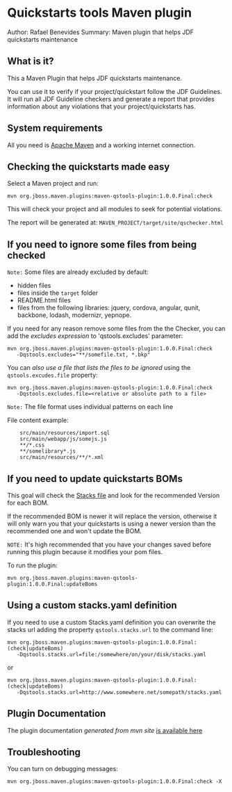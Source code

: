 Quickstarts tools Maven plugin
==============================
Author: Rafael Benevides
Summary: Maven plugin that helps JDF quickstarts maintenance

What is it?
-----------

This a Maven Plugin that helps JDF quickstarts maintenance.

You can use it to verify if your project/quickstart follow the JDF Guidelines. It will run all JDF Guideline checkers and generate a report that provides information about any violations that your project/quickstarts has.


System requirements
-------------------

All you need is [Apache Maven](http://maven.apache.org/) and a working internet connection.


Checking the quickstarts made easy
----------------------------------

Select a Maven project and run:

    mvn org.jboss.maven.plugins:maven-qstools-plugin:1.0.0.Final:check
    

This will check your project and all modules to seek for potential violations.

The report will be generated at: `MAVEN_PROJECT/target/site/qschecker.html`

If you need to ignore some files from being checked
--------------------------------------------------

`Note:` Some files are already excluded by default: 
 - hidden files
 - files inside the `target` folder
 - README.html files
 - files from the following libraries: jquery, cordova, angular, qunit, backbone, lodash, modernizr, yepnope.

If you need for any reason remove some files from the the Checker, you can add the *excludes expression* to 'qstools.excludes' parameter:

    mvn org.jboss.maven.plugins:maven-qstools-plugin:1.0.0.Final:check 
       -Dqstools.excludes="**/somefile.txt, *.bkp"
    

You can *also use a file that lists the files to be ignored* using the `qstools.excudes.file` property: 

    mvn org.jboss.maven.plugins:maven-qstools-plugin:1.0.0.Final:check 
       -Dqstools.excludes.file=<relative or absolute path to a file>
    
`Note:` The file format uses individual patterns on each line

File content example:
        
        src/main/resources/import.sql
        src/main/webapp/js/somejs.js
        **/*.css
        **/somelibrary*.js
        src/main/resources/**/*.xml


If you need to update quickstarts BOMs
--------------------------------------

This goal will check the [Stacks file](https://github.com/jboss-jdf/jdf-stack/blob/1.0.0.Final/stacks.yaml)  and look for the recommended Version for each BOM.

If the recommended BOM is newer it will replace the version, otherwise it will only warn you that your quickstarts is using a newer version than the recommended one and won't  update the BOM.

`NOTE:` It's high recommended that you have your changes saved before running this plugin because it modifies your pom files.

To run the plugin:

    mvn org.jboss.maven.plugins:maven-qstools-plugin:1.0.0.Final:updateBoms  
    


Using a custom stacks.yaml definition
-------------------------------------

If you need to use a custom Stacks.yaml definition you can overwrite the stacks url adding the property `qstools.stacks.url` to the command line:

    mvn org.jboss.maven.plugins:maven-qstools-plugin:1.0.0.Final:(check|updateBoms) 
       -Dqstools.stacks.url=file:/somewhere/on/your/disk/stacks.yaml 
    

or

    mvn org.jboss.maven.plugins:maven-qstools-plugin:1.0.0.Final:(check|updateBoms) 
       -Dqstools.stacks.url=http://www.somewhere.net/somepath/stacks.yaml 
    


Plugin Documentation
---------------------

The plugin documentation *generated from mvn site* [is available here](target/site/plugin-info.html) 


Troubleshooting
---------------

You can turn on debugging messages:   

    mvn org.jboss.maven.plugins:maven-qstools-plugin:1.0.0.Final:check -X
    


